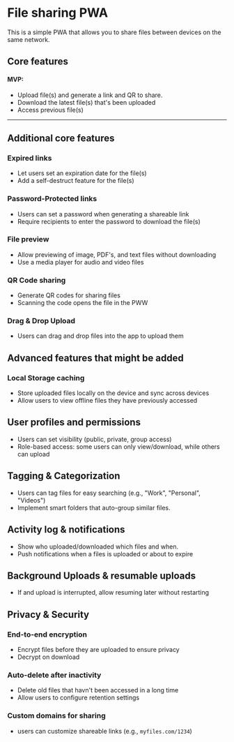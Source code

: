 # File sharing PWA

This is a simple PWA that allows you to share files between devices on the same network.

## Core features

#### MVP:

- Upload file(s) and generate a link and QR to share.
- Download the latest file(s) that's been uploaded
- Access previous file(s)

---

## Additional core features

### Expired links

- Let users set an expiration date for the file(s)
- Add a self-destruct feature for the file(s)

### Password-Protected links

- Users can set a password when generating a shareable link
- Require recipients to enter the password to download the file(s)

### File preview

- Allow previewing of image, PDF's, and text files without downloading
- Use a media player for audio and video files

### QR Code sharing

- Generate QR codes for sharing files
- Scanning the code opens the file in the PWW

### Drag & Drop Upload

- Users can drag and drop files into the app to upload them

## Advanced features that might be added

### Local Storage caching

- Store uploaded files locally on the device and sync across devices
- Allow users to view offline files they have previously accessed

## User profiles and permissions

- Users can set visibility (public, private, group access)
- Role-based access: some users can only view/download, while others can upload

## Tagging & Categorization

- Users can tag files for easy searching (e.g., "Work", "Personal", "Videos")
- Implement smart folders that auto-group similar files.

## Activity log & notifications

- Show who uploaded/downloaded which files and when.
- Push notifications when a files is uploaded or about to expire

## Background Uploads & resumable uploads

- If and upload is interrupted, allow resuming later without restarting

## Privacy & Security

### End-to-end encryption

- Encrypt files before they are uploaded to ensure privacy
- Decrypt on download

### Auto-delete after inactivity

- Delete old files that havn't been accessed in a long time
- Allow users to configure retention settings

### Custom domains for sharing

- users can customize shareable links (e.g., `myfiles.com/1234`)

